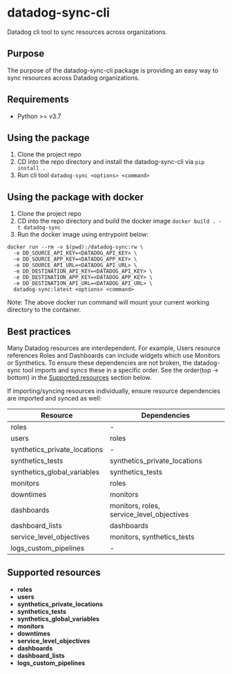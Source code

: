 # datadog-sync-cli
Datadog cli tool to sync resources across organizations.

## Purpose

The purpose of the datadog-sync-cli package is providing an easy way to sync resources across Datadog organizations.

## Requirements

- Python >= v3.7

## Using the package

1) Clone the project repo
2) CD into the repo directory and install the datadog-sync-cli via `pip install .`
3) Run cli tool `datadog-sync <options> <command>`

## Using the package with docker
1) Clone the project repo
2) CD into the repo directory and build the docker image `docker build . -t datadog-sync`
3) Run the docker image using entrypoint below:
```
docker run --rm -v $(pwd):/datadog-sync:rw \
  -e DD_SOURCE_API_KEY=<DATADOG_API_KEY> \
  -e DD_SOURCE_APP_KEY=<DATADOG_APP_KEY> \
  -e DD_SOURCE_API_URL=<DATADOG_API_URL> \
  -e DD_DESTINATION_API_KEY=<DATADOG_API_KEY> \
  -e DD_DESTINATION_APP_KEY=<DATADOG_APP_KEY> \
  -e DD_DESTINATION_API_URL=<DATADOG_API_URL> \
  datadog-sync:latest <options> <command>
```
Note: The above docker run command will mount your current working directory to the container.

## Best practices

Many Datadog resources are interdependent. For example, Users resource references Roles and Dashboards can include widgets which use Monitors or Synthetics. To ensure these dependencies are not broken, the datadog-sync tool imports and syncs these in a specific order. See the order(top -> bottom) in the [Supported resources](#supported-resources) section below.

If importing/syncing resources individually, ensure resource dependencies are imported and synced as well:

Resource                      | Dependencies
---                           | ---
roles                         | -
users                         | roles
synthetics_private_locations  | -
synthetics_tests              | synthetics_private_locations
synthetics_global_variables   | synthetics_tests
monitors                      | roles
downtimes                     | monitors
dashboards                    | monitors, roles, service_level_objectives
dashboard_lists               | dashboards
service_level_objectives      | monitors, synthetics_tests
logs_custom_pipelines         | -

## Supported resources

- **roles**
- **users**
- **synthetics_private_locations**
- **synthetics_tests**
- **synthetics_global_variables**
- **monitors**
- **downtimes**
- **service_level_objectives**
- **dashboards**
- **dashboard_lists**
- **logs_custom_pipelines**
